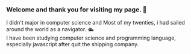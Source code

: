 ### Welcome and thank you for visiting my page. 👋


I didn't major in computer science and Most of my twenties, i had sailed around the world as a navigator. 🛳</br>
I have been studying computer science and programming language, especially javascript after quit the shipping company. </br>

<!--
**KBEUM/KBEUM** is a ✨ _special_ ✨ repository because its `README.md` (this file) appears on your GitHub profile.

Here are some ideas to get you started:

- 🔭 I’m currently working on ...
- 🌱 I’m currently learning ...
- 👯 I’m looking to collaborate on ...
- 🤔 I’m looking for help with ...
- 💬 Ask me about ...
- 📫 How to reach me: ...
- 😄 Pronouns: ...
- ⚡ Fun fact: ...
-->
